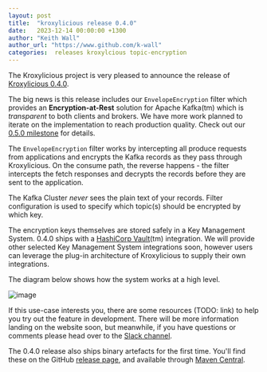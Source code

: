 ```yaml
---
layout: post
title:  "kroxylicious release 0.4.0"
date:   2023-12-14 00:00:00 +1300
author: "Keith Wall"
author_url: "https://www.github.com/k-wall"
categories:  releases kroxylcious topic-encryption
---
```


The Kroxylicious project is very pleased to announce the release of [Kroxylicious 0.4.0](https://github.com/kroxylicious/kroxylicious/releases/tag/v0.4.0).

The big news is this release includes our `EnvelopeEncryption` filter which provides an **Encryption-at-Rest** solution for Apache Kafka(tm) which is _transparent_ to both clients and brokers. We have more work planned to iterate on the implementation to reach production quality. Check out our [0.5.0 milestone](https://github.com/kroxylicious/kroxylicious/milestones/0.5.0) for details.

The `EnvelopeEncryption` filter works by intercepting all produce requests from applications and encrypts the Kafka records as they pass through Kroxylicious. On the consume path, the reverse happens - the filter intercepts the fetch responses and decrypts the records before they are sent to the application.

The Kafka Cluster *never* sees the plain text of your records. Filter configuration is used to specify which topic(s) should be encrypted by which key.

The encryption keys themselves are stored safely in a Key Management System.  0.4.0 ships with a [HashiCorp Vault](https://www.hashicorp.com/products/vault)(tm) integration.  We will provide other selected Key Management System integrations soon, however users can leverage the plug-in architecture of Kroxylicious to supply their own integrations.

The diagram below shows how the system works at a high level.

![image](https://github.com/kroxylicious/kroxylicious.github.io/assets/18440250/02b6c1fd-c8a4-495a-80a1-0c7e8f2f97f2)

If this use-case interests you, there are some resources (TODO: link) to help you try out the feature in development.  There will be more information landing on the website soon, but meanwhile, if you have questions or comments please head over to the [Slack channel](https://kroxylicious.slack.com/).

The 0.4.0 release also ships binary artefacts for the first time.  You'll find these on the GitHub [release page](https://github.com/kroxylicious/kroxylicious/releases/tag/v0.4.0), and available through [Maven Central](https://repo1.maven.org/maven2/io/kroxylicious/kroxylicious-app/0.4.0/).
